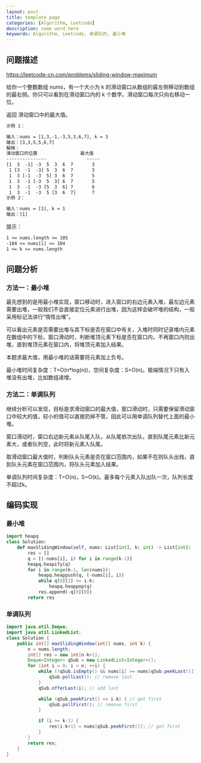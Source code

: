 ```yaml
---
layout: post
title: template page
categories: [Algorithm, Leetcode]
description: some word here
keywords: Algorithm, Leetcode, 单调队列, 最小堆
---
```


## 问题描述

<https://leetcode-cn.com/problems/sliding-window-maximum>

给你一个整数数组 nums，有一个大小为 k 的滑动窗口从数组的最左侧移动到数组的最右侧。你只可以看到在滑动窗口内的 k 个数字。滑动窗口每次只向右移动一位。

返回 滑动窗口中的最大值。

```txt
示例 1：

输入：nums = [1,3,-1,-3,5,3,6,7], k = 3
输出：[3,3,5,5,6,7]
解释：
滑动窗口的位置                最大值
---------------               -----
[1  3  -1] -3  5  3  6  7       3
 1 [3  -1  -3] 5  3  6  7       3
 1  3 [-1  -3  5] 3  6  7       5
 1  3  -1 [-3  5  3] 6  7       5
 1  3  -1  -3 [5  3  6] 7       6
 1  3  -1  -3  5 [3  6  7]      7
示例 2：

输入：nums = [1], k = 1
输出：[1]
```

提示：

```txt
1 <= nums.length <= 105
-104 <= nums[i] <= 104
1 <= k <= nums.length
```

## 问题分析

### 方法一：最小堆

最先想到的是用最小堆实现，窗口移动时，进入窗口的右边元素入堆，最左边元素需要出堆，一般我们不会直接定位元素进行出堆，因为这样会破坏堆的结构，一般采用标记法进行“惰性出堆”。

可以看出元素是否需要出堆与其下标是否在窗口中有关，入堆时同时记录堆内元素在数组中的下标，窗口滑动时，判断堆顶元素下标是否在窗口内，不再窗口内则出堆，直到堆顶元素在窗口内，将堆顶元素加入结果。

本题求最大值，用最小堆的话需要将元素加上负号。

最小堆时间复杂度：T=O(n\*log(n))，空间复杂度：S=O(n)。极端情况下只有入堆没有出堆，比如数组递增。

### 方法二：单调队列

继续分析可以发现，目标是求滑动窗口的最大值，窗口滑动时，只需要保留滑动窗口中较大的值，较小的值可以直接扔掉不管，因此可以用单调队列替代上面的最小堆。

窗口滑动时，窗口右边新元素从队尾入队，从队尾依次出队，直到队尾元素比新元素大，或者队列空，此时将新元素入队尾。

取滑动窗口最大值时，判断队头元素是否在窗口范围内，如果不在则队头出栈，直到队头元素在窗口范围内，将队头元素加入结果。

单调队列时间复杂度：T=O(n)，S=O(k)。最多每个元素入队出队一次，队列长度不超过k。

## 编码实现

### 最小堆

```python
import heapq
class Solution:
    def maxSlidingWindow(self, nums: List[int], k: int) -> List[int]:
        res = []
        q = [(-nums[i], i) for i in range(k-1)]
        heapq.heapify(q)
        for i in range(k-1, len(nums)):
            heapq.heappush(q, (-nums[i], i))
            while q[0][1] <= i-k:
                heapq.heappop(q)
            res.append(-q[0][0])
        return res
```

### 单调队列

```java
import java.util.Deque;
import java.util.LinkedList;
class Solution {
    public int[] maxSlidingWindow(int[] nums, int k) {
        n = nums.length;
        int[] res = new int[n-k+1];
        Deque<Integer> qSub = new LinkedList<Integer>();
        for (int i = 0; i < n; ++i) {
            while (!qSub.isEmpty() && nums[i] >= nums[qSub.peekLast()]) { // get last
                qSub.pollLast(); // remove last
            }
            qSub.offerLast(i); // add last

            while (qSub.peekFirst() <= i-k) { // get first
                qSub.pollFirst(); // remove first
            }

            if (i >= k-1) {
                res[i-k+1] = nums[qSub.peekFirst()]; // get first
            }
        }
        return res;
    }
}
```
